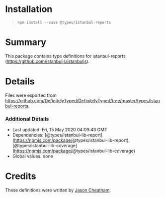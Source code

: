 Installation
============

> `npm install --save @types/istanbul-reports`

Summary
=======

This package contains type definitions for istanbul-reports (https://github.com/istanbuljs/istanbuljs).

Details
=======

Files were exported from https://github.com/DefinitelyTyped/DefinitelyTyped/tree/master/types/istanbul-reports.

### Additional Details

-   Last updated: Fri, 15 May 2020 04:09:43 GMT
-   Dependencies: <span class="citation" data-cites="types/istanbul-lib-report">\[@types/istanbul-lib-report\]</span>(https://npmjs.com/package/<span class="citation" data-cites="types/istanbul-lib-report">@types/istanbul-lib-report</span>), <span class="citation" data-cites="types/istanbul-lib-coverage">\[@types/istanbul-lib-coverage\]</span>(https://npmjs.com/package/<span class="citation" data-cites="types/istanbul-lib-coverage">@types/istanbul-lib-coverage</span>)
-   Global values: none

Credits
=======

These definitions were written by [Jason Cheatham](https://github.com/jason0x43).
